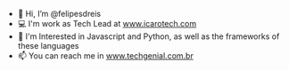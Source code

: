 - 👋 Hi, I’m @felipesdreis
- 💻 I'm work as Tech Lead at www.icarotech.com
- 👀 I'm Interested in Javascript and Python, as well as the frameworks of these languages
- 📫 You can reach me in www.techgenial.com.br

<!---
felipesdreis/felipesdreis is a ✨ special ✨ repository because its `README.md` (this file) appears on your GitHub profile.
You can click the Preview link to take a look at your changes.
--->
